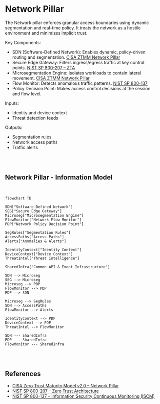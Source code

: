 # Network Pillar



The Network pillar enforces granular access boundaries using dynamic segmentation and real-time policy. It treats the network as a hostile environment and minimizes implicit trust.

Key Components:
- SDN (Software-Defined Network): Enables dynamic, policy-driven routing and segmentation. [CISA ZTMM Network Pillar](https://www.cisa.gov/resources-tools/resources/zero-trust-maturity-model)
- Secure Edge Gateway: Filters ingress/egress traffic at key control points. [NIST SP 800-207 – ZTA](https://csrc.nist.gov/publications/detail/sp/800-207/final)
- Microsegmentation Engine: Isolates workloads to contain lateral movement. [CISA ZTMM Network Pillar](https://www.cisa.gov/resources-tools/resources/zero-trust-maturity-model)
- Flow Monitor: Detects anomalous traffic patterns. [NIST SP 800-137](https://csrc.nist.gov/publications/detail/sp/800-137/final)
- Policy Decision Point: Makes access control decisions at the session and flow level.

Inputs:
- Identity and device context
- Threat detection feeds

Outputs:
- Segmentation rules
- Network access paths
- Traffic alerts

<br><br>
## Network Pillar - Information Model
<br>


```mermaid
flowchart TD

SDN["Software Defined Network"]
SEG["Secure Edge Gateway"]
Microseg["Microsegmentation Engine"]
FlowMonitor["Network Flow Monitor"]
PDP["Network Policy Decision Point"]

SegRules["Segmentation Rules"]
AccessPaths["Access Paths"]
Alerts["Anomalies & Alerts"]

IdentityContext["Identity Context"]
DeviceContext["Device Context"]
ThreatIntel["Threat Intelligence"]

SharedInfra["Common API & Event Infrastructure"]

SDN --> Microseg
SEG --> Microseg
Microseg --> PDP
FlowMonitor --> PDP
PDP --> SDN

Microseg --> SegRules
SDN --> AccessPaths
FlowMonitor --> Alerts

IdentityContext --> PDP
DeviceContext --> PDP
ThreatIntel --> FlowMonitor

SDN --- SharedInfra
PDP --- SharedInfra
FlowMonitor --- SharedInfra
```
<br><br>
## References

- [CISA Zero Trust Maturity Model v2.0 – Network Pillar](https://www.cisa.gov/resources-tools/resources/zero-trust-maturity-model)
- [NIST SP 800-207 – Zero Trust Architecture](https://csrc.nist.gov/publications/detail/sp/800-207/final)
- [NIST SP 800-137 – Information Security Continuous Monitoring (ISCM)](https://csrc.nist.gov/publications/detail/sp/800-137/final)
